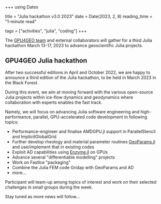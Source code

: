 +++
using Dates

title = "Julia hackathon v3.0 2023"
date = Date(2023, 2, 8)
reading_time = "1-minute read"

tags = ["activities", "julia", "coding"]
+++

The [GPU4GEO team](/team) and external collaborators will gather for a third Julia hackathon March 13-17, 2023 to advance geoscientific Julia projects.

## GPU4GEO Julia hackathon

After two successful editions in April and October 2022, we are happy to announce a third edition of the Julia hackathon, to be held in March 2023 in the Black Forest.

During this event, we aim at moving forward with the various open-source Julia projects within ice-flow dynamics and geodynamics where collaboration with experts enables the fast track.

Namely, we will focus on advancing Julia software engineering and high-performance, parallel, GPU-accelerated code development in following topics:

- Performance-engineer and finalise AMDGPU.jl support in ParallelStencil and ImplicitGlobalGrid
- Further develop rheology and material parameter routines [GeoParams.jl](https://github.com/JuliaGeodynamics/GeoParams.jl) and use/implement that in existing codes
- Exploit AD capabilities using [Enzyme.jl](https://github.com/EnzymeAD/Enzyme.jl) on GPUs
- Advance several "differentiable modelling" projects
- Work on FastIce "packaging"
- Combine the Julia FEM code Gridap with GeoParams and AD
- more...

Participant will team-up among topics of interest and work on their selected challenges in small groups during the week.

Stay tuned as more news will follow...
